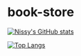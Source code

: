 # book-store

[![Nissy's GitHub stats](https://github-readme-stats.vercel.app/api?username=Nissy0117&theme=vue-dark&show_icons=true)](https://github.com/Nissy0117/github-readme-stats)

[![Top Langs](https://github-readme-stats.vercel.app/api/top-langs/?username=Nissy0117&theme=vue-dark&show_icons=true&layout=compact)](https://github.com/Nissy0117/github-readme-stats)
